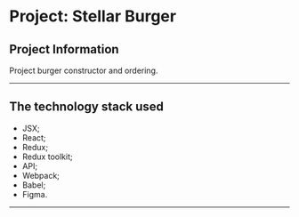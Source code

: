 # Project: Stellar Burger

## Project Information

Project burger constructor and ordering.

---

## The technology stack used

-  JSX;
-  React;
-  Redux;
-  Redux toolkit;
-  API;
-  Webpack;
-  Babel;
-  Figma.

---
